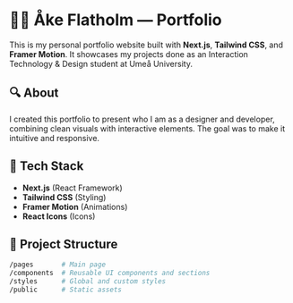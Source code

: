 # 🧑‍💻 Åke Flatholm — Portfolio

This is my personal portfolio website built with **Next.js**, **Tailwind CSS**, and **Framer Motion**. It showcases my projects done as an Interaction Technology & Design student at Umeå University.

## 🔍 About

I created this portfolio to present who I am as a designer and developer, combining clean visuals with interactive elements. The goal was to make it intuitive and responsive.

## 🚀 Tech Stack

- **Next.js** (React Framework)
- **Tailwind CSS** (Styling)
- **Framer Motion** (Animations)
- **React Icons** (Icons)

## 📁 Project Structure

```bash
/pages       # Main page
/components  # Reusable UI components and sections
/styles      # Global and custom styles
/public      # Static assets
